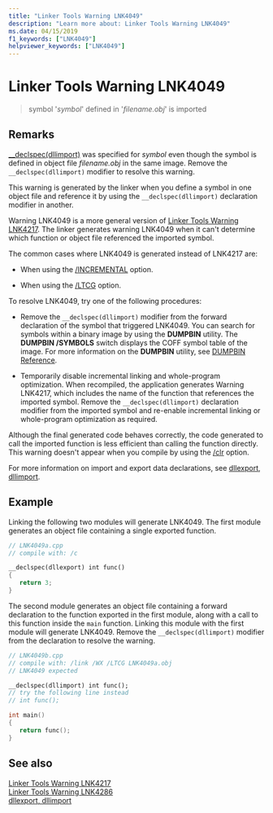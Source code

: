 ```yaml
---
title: "Linker Tools Warning LNK4049"
description: "Learn more about: Linker Tools Warning LNK4049"
ms.date: 04/15/2019
f1_keywords: ["LNK4049"]
helpviewer_keywords: ["LNK4049"]
---
```

# Linker Tools Warning LNK4049

> symbol '*symbol*' defined in '*filename.obj*' is imported

## Remarks

[__declspec(dllimport)](../../cpp/dllexport-dllimport.md) was specified for *symbol* even though the symbol is defined in object file *filename.obj* in the same image. Remove the `__declspec(dllimport)` modifier to resolve this warning.

This warning is generated by the linker when you define a symbol in one object file and reference it by using the `__declspec(dllimport)` declaration modifier in another.

Warning LNK4049 is a more general version of [Linker Tools Warning LNK4217](linker-tools-warning-lnk4217.md). The linker generates warning LNK4049 when it can't determine which function or object file referenced the imported symbol.

The common cases where LNK4049 is generated instead of LNK4217 are:

- When using the [/INCREMENTAL](../../build/reference/incremental-link-incrementally.md) option.

- When using the [/LTCG](../../build/reference/ltcg-link-time-code-generation.md) option.

To resolve LNK4049, try one of the following procedures:

- Remove the `__declspec(dllimport)` modifier from the forward declaration of the symbol that triggered LNK4049. You can search for symbols within a binary image by using the **DUMPBIN** utility. The **DUMPBIN /SYMBOLS** switch displays the COFF symbol table of the image. For more information on the **DUMPBIN** utility, see [DUMPBIN Reference](../../build/reference/dumpbin-reference.md).

- Temporarily disable incremental linking and whole-program optimization. When recompiled, the application generates Warning LNK4217, which includes the name of the function that references the imported symbol. Remove the `__declspec(dllimport)` declaration modifier from the imported symbol and re-enable incremental linking or whole-program optimization as required.

Although the final generated code behaves correctly, the code generated to call the imported function is less efficient than calling the function directly. This warning doesn't appear when you compile by using the [/clr](../../build/reference/clr-common-language-runtime-compilation.md) option.

For more information on import and export data declarations, see [dllexport, dllimport](../../cpp/dllexport-dllimport.md).

## Example

Linking the following two modules will generate LNK4049. The first module generates an object file containing a single exported function.

```cpp
// LNK4049a.cpp
// compile with: /c

__declspec(dllexport) int func()
{
   return 3;
}
```

The second module generates an object file containing a forward declaration to the function exported in the first module, along with a call to this function inside the `main` function. Linking this module with the first module will generate LNK4049. Remove the `__declspec(dllimport)` modifier from the declaration to resolve the warning.

```cpp
// LNK4049b.cpp
// compile with: /link /WX /LTCG LNK4049a.obj
// LNK4049 expected

__declspec(dllimport) int func();
// try the following line instead
// int func();

int main()
{
   return func();
}
```

## See also

[Linker Tools Warning LNK4217](linker-tools-warning-lnk4217.md) \
[Linker Tools Warning LNK4286](linker-tools-warning-lnk4286.md) \
[dllexport, dllimport](../../cpp/dllexport-dllimport.md)
